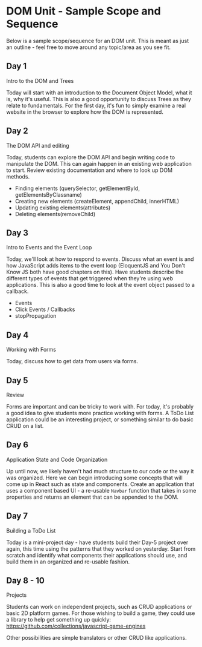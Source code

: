 # DOM Unit - Sample Scope and Sequence

Below is a sample scope/sequence for an DOM unit. This is meant as just an outline - feel free to move around any topic/area as you see fit.

## Day 1
Intro to the DOM and Trees

Today will start with an introduction to the Document Object Model, what it is, why it's useful. This is also a good opportunity to discuss Trees as they relate to fundamentals. For the first day, it's fun to simply examine a real website in the browser to explore how the DOM is represented.

## Day 2
The DOM API and editing

Today, students can explore the DOM API and begin writing code to manipulate the DOM. This can again happen in an existing web application to start. Review existing documentation and where to look up DOM methods.

* Finding elements (querySelector, getElementById, getElementsByClassname)
* Creating new elements (createElement, appendChild, innerHTML)
* Updating existing elements(attributes)
* Deleting elements(removeChild)

## Day 3
Intro to Events and the Event Loop

Today, we'll look at how to respond to events. Discuss what an event is and how JavaScript adds items to the event loop (EloquentJS and You Don't Know JS both have good chapters on this). Have students describe the different types of events that get triggered when they're using web applications. This is also a good time to look at the event object passed to a callback.

* Events
* Click Events / Callbacks
* stopPropagation

## Day 4
Working with Forms

Today, discuss how to get data from users via forms.

## Day 5
Review

Forms are important and can be tricky to work with. For today, it's probably a good idea to give students more practice working with forms. A ToDo List application could be an interesting project, or something similar to do basic CRUD on a list.

## Day 6
Application State and Code Organization

Up until now, we likely haven't had much structure to our code or the way it was organized. Here we can begin introducing some concepts that will come up in React such as state and components. Create an application that uses a component based UI - a re-usable `Navbar` function that takes in some properties and returns an element that can be appended to the DOM.

## Day 7
Building a ToDo List

Today is a mini-project day - have students build their Day-5 project over again, this time using the patterns that they worked on yesterday. Start from scratch and identify what components their applications should use, and build them in an organized and re-usable fashion.

## Day 8 - 10
Projects

Students can work on independent projects, such as CRUD applications or basic 2D platform games. For those wishing to build a game, they could use a library to help get something up quickly: https://github.com/collections/javascript-game-engines

Other possibilities are simple translators or other CRUD like applications. 
